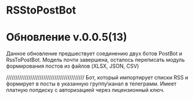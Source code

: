 # RSStoPostBot
# Обновление v.0.0.5(13)

Данное обновление предшествует соединению двух ботов PostBot и RssToPostBot. Модель почти завершена, осталось переписать модуль формирования постов из файлов (XLSX, JSON, CSV)


//////////////////////////////////////////
 Бот, который импортирует списки RSS и формирует в посты в указанную группу\канал в телеграмм. Имеет платную попдиску с авторизацией через лицензионный ключ.
